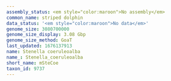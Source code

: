 ```yaml
---
assembly_status: <em style="color:maroon">No assembly</em>
common_name: striped dolphin
data_status: '<em style="color:maroon">No data</em>'
genome_size: 3080700000
genome_size_display: 3.08 Gbp
genome_size_method: GoaT
last_updated: 1676137913
name: Stenella coeruleoalba
name_: Stenella_coeruleoalba
short_name: mSteCoe
taxon_id: 9737
---
```

